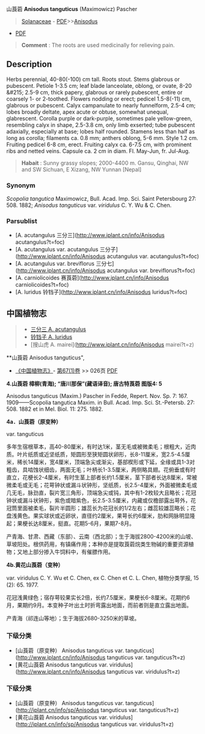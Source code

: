 山莨菪 **Anisodus tanguticus** (Maximowicz) Pascher

> [Solanaceae](http://www.iplant.cn/info/Solanaceae?t=foc) - [PDF](http://www.iplant.cn/foc/pdf/Solanaceae.pdf)>>[Anisodus](http://www.iplant.cn/info/Anisodus?t=foc)
 - [PDF](http://www.iplant.cn/foc/pdf/Anisodus.pdf)


> **Comment** : 
> The roots are used medicinally for relieving pain.

## Description

Herbs perennial, 40-80(-100) cm tall. Roots stout. Stems glabrous or pubescent. Petiole 1-3.5 cm; leaf blade lanceolate, oblong, or ovate, 8-20 &amp;#215; 2.5-9 cm, thick papery, glabrous or rarely pubescent, entire or coarsely 1- or 2-toothed. Flowers nodding or erect; pedicel 1.5-8(-11) cm, glabrous or pubescent. Calyx campanulate to nearly funnelform, 2.5-4 cm; lobes broadly deltate, apex acute or obtuse, somewhat unequal, glabrescent. Corolla purple or dark-purple, sometimes pale yellow-green, resembling calyx in shape, 2.5-3.8 cm, only limb exserted; tube pubescent adaxially, especially at base; lobes half rounded. Stamens less than half as long as corolla; filaments ca. 0.8 mm; anthers oblong, 5-6 mm. Style 1.2 cm. Fruiting pedicel 6-8 cm, erect. Fruiting calyx ca. 6-7.5 cm, with prominent ribs and netted veins. Capsule ca. 2 cm in diam. Fl. May-Jun, fr. Jul-Aug.


> **Habait** : 
> Sunny grassy slopes; 2000-4400 m. Gansu, Qinghai, NW and SW Sichuan, E Xizang, NW Yunnan [Nepal]

### Synonym
*Scopolia tangutica* Maximowicz, Bull. Acad. Imp. Sci. Saint Petersbourg 27: 508. 1882; *Anisodus tanguticus* var. *viridulus* C. Y. Wu & C. Chen.



### Parsublist

* [A.  acutangulus  三分三](http://www.iplant.cn/info/Anisodus acutangulus?t=foc)
* [A.  acutangulus var. acutangulus  三分子](http://www.iplant.cn/info/Anisodus acutangulus var. acutangulus?t=foc)
* [A.  acutangulus var. breviflorus  三分七](http://www.iplant.cn/info/Anisodus acutangulus var. breviflorus?t=foc)
* [A.  carniolicoides  赛莨菪](http://www.iplant.cn/info/Anisodus carniolicoides?t=foc)
* [A.  luridus  铃铛子](http://www.iplant.cn/info/Anisodus luridus?t=foc)

## 中国植物志

> * [三分三  A.  acutangulus](Anisodus-acutangulus-三分三.md)
> * [铃铛子  A.  luridus](Anisodus-luridus-铃铛子.md)
> * [搜山虎  A.  mairei](http://www.iplant.cn/info/Anisodus mairei?t=z)


**山莨菪 Anisodus tanguticus",



* [《中国植物志》](http://www.iplant.cn/frps)- [第67(1)卷](http://www.iplant.cn/frps/vol/67(1)) >> 026页 [PDF](http://www.iplant.cn/frps/pdf/67(1)/026.pdf)


**4.山莨菪 樟柳(青海); “唐川那保”(藏语译音); 唐古特莨菪 图版4: 5**

Anisodus tanguticus (Maxim.) Pascher in Fedde, Repert. Nov. Sp. 7: 167. 1909——Scopolia tangutica Maxim. in Bull. Acad. Imp. Sci. St.-Petersb. 27: 508. 1882 et in Mel. Biol. 11: 275. 1882.

**4a．山莨菪（原变种）**

var. tanguticus

多年生宿根草本，高40-80厘米，有时达1米，茎无毛或被微柔毛；根粗大，近肉质。叶片纸质或近坚纸质，矩圆形至狭矩圆状卵形，长8-11厘米，宽2.5-4.5厘米，稀长14厘米，宽4厘米，顶端急尖或渐尖，基部楔形或下延，全缘或具1-3对粗齿，具啮蚀状细齿，两面无毛；叶柄长1-3.5厘米，两侧略具翅。花俯垂或有时直立，花梗长2-4厘米，有时生茎上部者长约1.5厘米，茎下部者长达8厘米，常被微柔毛或无毛；花萼钟状或漏斗状钟形，坚纸质，长2.5-4厘米，外面被微柔毛或几无毛，脉劲直，裂片宽三角形，顶端急尖或钝，其中有1-2枚较大且略长；花冠钟状或漏斗状钟形，紫色或暗紫色，长2.5-3.5厘米，内藏或仅檐部露出萼外，花冠筒里面被柔毛，裂片半圆形；雄蕊长为花冠长的1/2左右；雌蕊较雄蕊略长；花盘浅黄色。果实球状或近卵状，直径约2厘米，果萼长约6厘米，肋和网脉明显隆起；果梗长达8厘米，挺直。花期5-6月，果期7-8月。

产青海、甘肃、西藏（东部）、云南（西北部）；生于海拔2800-4200米的山坡、草坡阳处。根供药用，有镇痛作用；本种亦是提取莨菪烷类生物碱的重要资源植物；又地上部分掺入牛饲料中，有催膘作用。

**4b.黄花山莨菪（变种）**

var. viridulus C. Y. Wu et C. Chen, ex C. Chen et C. L. Chen, 植物分类学报, 15 (2): 65. 1977.

花冠浅黄绿色；宿存萼较果实长2倍，长约7.5厘米，果梗长6-8厘米。花期约6月，果期约9月。本变种子叶出土时折弯露出地面，而前者则是直立露出地面。

产青海（祁连山等地）；生于海拔2680-3250米的草坡。

### 下级分类
* [山莨菪（原变种）  Anisodus tanguticus var. tanguticus](http://www.iplant.cn/info/Anisodus tanguticus var. tanguticus?t=z)
* [黄花山莨菪  Anisodus tanguticus var. viridulus](http://www.iplant.cn/info/Anisodus tanguticus var. viridulus?t=z)

### 下级分类
* [山莨菪（原变种）  Anisodus tanguticus var. tanguticus](http://iplant.cn/info/sp/Anisodus tanguticus var. tanguticus?t=z)
* [黄花山莨菪  Anisodus tanguticus var. viridulus](http://iplant.cn/info/sp/Anisodus tanguticus var. viridulus?t=z)
